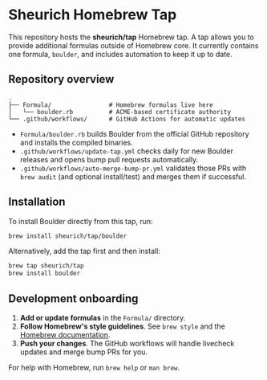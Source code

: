 # Sheurich Homebrew Tap

This repository hosts the **sheurich/tap** Homebrew tap. A tap allows you to provide
additional formulas outside of Homebrew core. It currently contains one formula,
`boulder`, and includes automation to keep it up to date.

## Repository overview

```
.
├── Formula/                # Homebrew formulas live here
│   └── boulder.rb          # ACME-based certificate authority
└── .github/workflows/      # GitHub Actions for automatic updates
```

- `Formula/boulder.rb` builds Boulder from the official GitHub repository and
  installs the compiled binaries.
- `.github/workflows/update-tap.yml` checks daily for new Boulder releases and
  opens bump pull requests automatically.
- `.github/workflows/auto-merge-bump-pr.yml` validates those PRs with
  `brew audit` (and optional install/test) and merges them if successful.

## Installation

To install Boulder directly from this tap, run:

```bash
brew install sheurich/tap/boulder
```

Alternatively, add the tap first and then install:

```bash
brew tap sheurich/tap
brew install boulder
```

## Development onboarding

1. **Add or update formulas** in the `Formula/` directory.
2. **Follow Homebrew's style guidelines**. See `brew style` and the
   [Homebrew documentation](https://docs.brew.sh).
3. **Push your changes**. The GitHub workflows will handle livecheck updates and
   merge bump PRs for you.

For help with Homebrew, run `brew help` or `man brew`.
